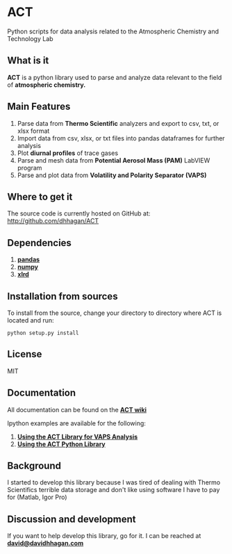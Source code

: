 ACT
===

Python scripts for data analysis related to the Atmospheric Chemistry and Technology Lab

## What is it

<strong>ACT</strong> is a python library used to parse and analyze data relevant to the field of <strong>atmospheric chemistry.</strong>


## Main Features

1. Parse data from <strong>Thermo Scientific</strong> analyzers and export to csv, txt, or xlsx format
2. Import data from csv, xlsx, or txt files into pandas dataframes for further analysis
3. Plot <strong>diurnal profiles</strong> of trace gases
4. Parse and mesh data from <strong>Potential Aerosol Mass (PAM)</strong> LabVIEW program
5. Parse and plot data from <strong>Volatility and Polarity Separator (VAPS)</strong>

## Where to get it

The source code is currently hosted on GitHub at: http://github.com/dhhagan/ACT

## Dependencies

1. [**pandas**][pandas]
2. [**numpy**][numpy]
3. [**xlrd**][xlrd]


[numpy]: https://pypi.python.org/pypi/numpy
[pandas]: http://github.com/pydata/pandas
[xlrd]: https://pypi.python.org/pypi/xlrd

## Installation from sources

To install from the source, change your directory to directory where ACT is located and run:

    python setup.py install
    
    
## License

MIT

## Documentation

All documentation can be found on the [**ACT wiki**][ACT-wiki]

Ipython examples are available for the following:

1. [**Using the ACT Library for VAPS Analysis**][VAPS-ipython]
2. [**Using the ACT Python Library**][ACT-ipython]

[ACT-wiki]: https://github.com/dhhagan/ACT/wiki
[VAPS-ipython]: http://nbviewer.ipython.org/github/dhhagan/ACT/blob/master/IPython%20Notebooks%20and%20Tutorials/Using%20the%20ACT%20Library%20for%20VAPS.ipynb?create=1
[ACT-ipython]: http://nbviewer.ipython.org/url/davidhhagan.com/images/downloads/Plotting%20Trace%20Gas%20Data.ipynb?create=1

## Background

I started to develop this library because I was tired of dealing with Thermo Scientifics terrible data storage and don't like using software I have to pay for (Matlab, Igor Pro)

## Discussion and development

If you want to help develop this library, go for it. I can be reached at <strong>david@davidhhagan.com</strong>

